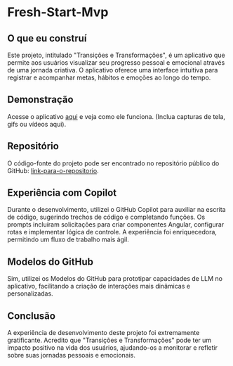# Fresh-Start-Mvp

## O que eu construí
Este projeto, intitulado "Transições e Transformações", é um aplicativo que permite aos usuários visualizar seu progresso pessoal e emocional através de uma jornada criativa. O aplicativo oferece uma interface intuitiva para registrar e acompanhar metas, hábitos e emoções ao longo do tempo.

## Demonstração
Acesse o aplicativo [aqui](link-para-o-app) e veja como ele funciona. (Inclua capturas de tela, gifs ou vídeos aqui).

## Repositório
O código-fonte do projeto pode ser encontrado no repositório público do GitHub: [link-para-o-repositorio](link-para-o-repositorio).

## Experiência com Copilot
Durante o desenvolvimento, utilizei o GitHub Copilot para auxiliar na escrita de código, sugerindo trechos de código e completando funções. Os prompts incluíram solicitações para criar componentes Angular, configurar rotas e implementar lógica de controle. A experiência foi enriquecedora, permitindo um fluxo de trabalho mais ágil.

## Modelos do GitHub
Sim, utilizei os Modelos do GitHub para prototipar capacidades de LLM no aplicativo, facilitando a criação de interações mais dinâmicas e personalizadas.

## Conclusão
A experiência de desenvolvimento deste projeto foi extremamente gratificante. Acredito que "Transições e Transformações" pode ter um impacto positivo na vida dos usuários, ajudando-os a monitorar e refletir sobre suas jornadas pessoais e emocionais.

<!-- Não se esqueça de adicionar uma imagem de capa (se desejar). -->

<!-- Obrigado por participar! -->
